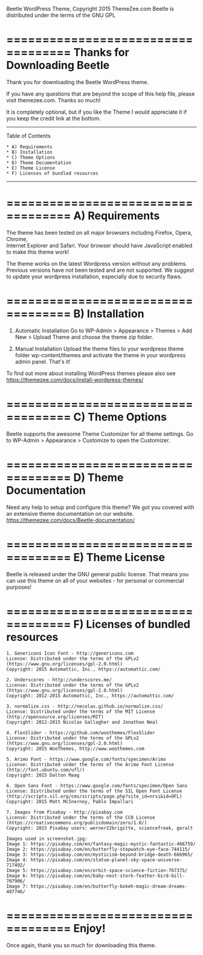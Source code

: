 Beetle WordPress Theme, Copyright 2015 ThemeZee.com
Beetle is distributed under the terms of the GNU GPL

===================================
Thanks for Downloading Beetle
===================================

Thank you for downloading the Beetle WordPress theme.

If you have any questions that are beyond the scope of this help file, 
please visit themezee.com. Thanks so much!

It is completely optional, but if you like the Theme I would appreciate it if 
you keep the credit link at the bottom.

-----------------------------------
Table of Contents

    * A) Requirements
    * B) Installation
    * C) Theme Options
    * D) Theme Documentation
    * E) Theme License
	* F) Licenses of bundled resources
-----------------------------------

===================================
A) Requirements
===================================

The theme has been tested on all major browsers including Firefox, Opera, Chrome,  
Internet Explorer and Safari. Your browser should have JavaScript enabled to make this theme work!

The theme works on the latest Wordpress version without any problems. Previous versions have not been tested
and are not supported. We suggest to update your wordpress installation, especially due to security flaws.

===================================
B) Installation
===================================

   1. Automatic Installation
      Go to WP-Admin > Appearance > Themes > Add New > Upload Theme and choose the theme zip folder.

   2. Manual Installation
      Upload the theme files to your wordpress theme folder wp-content/themes and activate the theme in
      your wordpress admin panel. That's it!

To find out more about installing WordPress themes please also see https://themezee.com/docs/install-wordpress-themes/

===================================
C) Theme Options
===================================

Beetle supports the awesome Theme Customizer for all theme settings. 
Go to WP-Admin > Appearance > Customize to open the Customizer.

===================================
D) Theme Documentation
===================================

Need any help to setup and configure this theme? We got you covered with an extensive theme documentation on our website.
https://themezee.com/docs/Beetle-documentation/

===================================
E) Theme License
===================================

Beetle is released under the GNU general public license. 
That means you can use this theme on all of your websites - for personal or commercial purposes!

===================================
F) Licenses of bundled resources
===================================

	1. Genericons Icon Font - http://genericons.com
	License: Distributed under the terms of the GPLv2 (https://www.gnu.org/licenses/gpl-2.0.html)
	Copyright: 2015 Automattic, Inc., https://automattic.com/
	
	2. Underscores - http://underscores.me/
	License: Distributed under the terms of the GPLv2 (https://www.gnu.org/licenses/gpl-2.0.html)
	Copyright: 2012-2015 Automattic, Inc., https://automattic.com/

	3. normalize.css - http://necolas.github.io/normalize.css/
	License: Distributed under the terms of the MIT License (http://opensource.org/licenses/MIT)
	Copyright: 2012-2015 Nicolas Gallagher and Jonathan Neal
	
	4. FlexSlider - https://github.com/woothemes/FlexSlider
	License: Distributed under the terms of the GPLv2 (https://www.gnu.org/licenses/gpl-2.0.html)
	Copyright: 2015 WooThemes, http://www.woothemes.com
	
	5. Arimo Font - https://www.google.com/fonts/specimen/Arimo
	License: Distributed under the terms of the Arimo Font License (http://font.ubuntu.com/ufl/)
	Copyright: 2015 Dalton Maag
	
	6. Open Sans Font - https://www.google.com/fonts/specimen/Open Sans
	License: Distributed under the terms of the SIL Open Font License (http://scripts.sil.org/cms/scripts/page.php?site_id=nrsi&id=OFL)
	Copyright: 2015 Matt McInerney, Pablo Impallari
	
	7. Images from Pixabay - http://pixabay.com
	License: Distributed under the terms of the CC0 License (https://creativecommons.org/publicdomain/zero/1.0/)
	Copyright: 2015 Pixabay users: werner22brigitte, sciencefreak, geralt
	
	Images used in screenshot.jpg:
	Image 1: https://pixabay.com/en/fantasy-magic-mystic-fantastic-466759/
	Image 2: https://pixabay.com/en/butterfly-stopwatch-eye-face-744115/
	Image 3: https://pixabay.com/en/mysticism-beyond-bridge-death-666965/
	Image 4: https://pixabay.com/en/statue-planet-sky-space-universe-717492/
	Image 5: https://pixabay.com/en/orbit-space-science-fiction-767375/
	Image 6: https://pixabay.com/en/baby-nest-stork-feather-bird-bill-707906/
	Image 7: https://pixabay.com/en/butterfly-bokeh-magic-dream-dreams-407746/

===================================
Enjoy!
===================================

Once again, thank you so much for downloading this theme. 